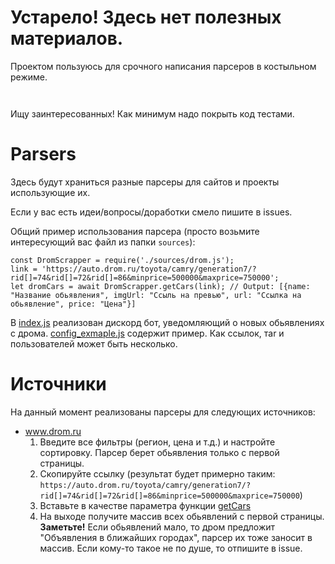 # Устарело! Здесь нет полезных материалов.

Проектом пользуюсь для срочного написания парсеров в костыльном режиме.
```
 
```




Ищу заинтересованных! Как минимум надо покрыть код тестами.

Parsers
=
Здесь будут храниться разные парсеры для сайтов и проекты использующие их.

Если у вас есть идеи/вопросы/доработки смело пишите в issues.


Общий пример использования парсера (просто возьмите интересующий вас файл из папки `sources`):
```
const DromScrapper = require('./sources/drom.js');
link = 'https://auto.drom.ru/toyota/camry/generation7/?rid[]=74&rid[]=72&rid[]=86&minprice=500000&maxprice=750000';
let dromCars = await DromScrapper.getCars(link); // Output: [{name: "Название обьявления", imgUrl: "Ссыль на превью", url: "Ссылка на обьявление", price: "Цена"}]
```

В [index.js](index.js) реализован дискорд бот, уведомляющий о новых обьявлениях с дрома. [config_exmaple.js](config_example.js) содержит пример. Как ссылок, таr и пользователей может быть несколько.

Источники
=
На данный момент реализованы парсеры для следующих источников:
* www.drom.ru 
  1. Введите все фильтры (регион, цена и т.д.) и настройте сортировку. Парсер берет обьявления только с первой страницы.
  2. Скопируйте ссылку (результат будет примерно таким: `https://auto.drom.ru/toyota/camry/generation7/?rid[]=74&rid[]=72&rid[]=86&minprice=500000&maxprice=750000`)
  3. Вставьте в качестве параметра функции [getCars](index.js#L21)
  4. На выходе получите массив всех обьявлений с первой страницы.
  **Заметьте!** Если обьявлений мало, то дром предложит "Объявления в ближайших городах", парсер их тоже заносит в массив. Если кому-то такое не по душе, то отпишите в issue.
